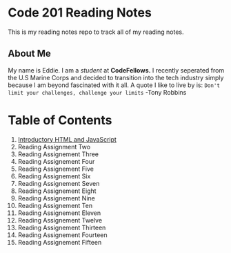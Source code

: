 # Code 201 Reading Notes

This is my reading notes repo to track all of my reading notes.

## About Me
My name is Eddie. I am a *student* at **CodeFellows.**
I recently seperated from the U.S Marine Corps and decided to transition into the tech industry simply because I am beyond fascinated with it all. A quote I like to live by is: `Don't limit your challenges, challenge your limits` -Tony Robbins


# Table of Contents
1. [Introductory HTML and JavaScript](reading-notes/html-js-introNotes.md)
2. Reading Assignment Two
3. Reading Assignement Three
4. Reading Assignement Four
5. Reading Assignement Five
6. Reading Assignement Six
7. Reading Assignement Seven
8. Reading Assignement Eight
9. Reading Assignement Nine
10. Reading Assignement Ten
11. Reading Assignement Eleven
12. Reading Assignement Twelve
13. Reading Assignement Thirteen
14. Reading Assignement Fourteen
15. Reading Assignement Fifteen

